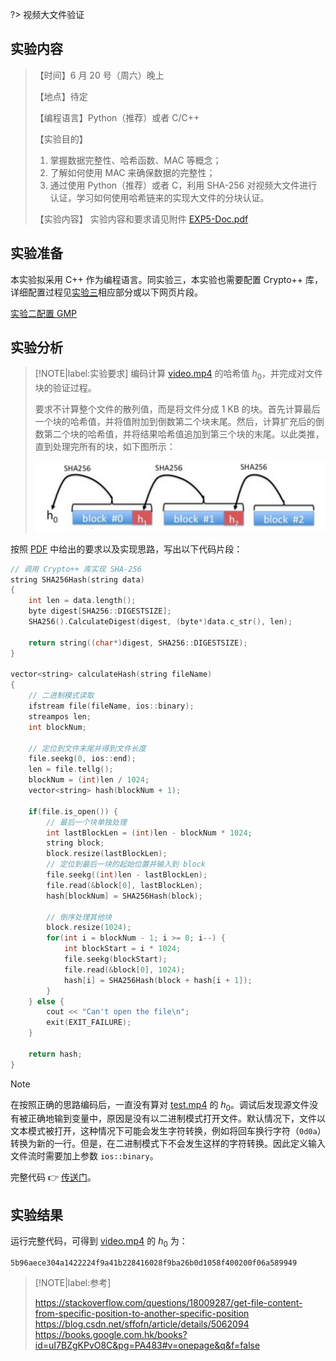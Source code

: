 ?> 视频大文件验证

## 实验内容

> 【时间】6 月 20 号（周六）晚上
> 
> 【地点】待定
> 
> 【编程语言】Python（推荐）或者 C/C++
>
> 【实验目的】
> 1. 掌握数据完整性、哈希函数、MAC 等概念；
> 2. 了解如何使用 MAC 来确保数据的完整性；
> 3. 通过使用 Python（推荐）或者 C，利用 SHA-256 对视频大文件进行认证，学习如何使用哈希链来的实现大文件的分块认证。
>
> 【实验内容】
> 实验内容和要求请见附件 [EXP5-Doc.pdf](course/cryptography/lab-5-EXP5-Doc.pdf ':ignore')

## 实验准备

本实验拟采用 C++ 作为编程语言。同实验三，本实验也需要配置 Crypto++ 库，详细配置过程见[实验三](course/cryptography/lab-3?id=实验准备)相应部分或以下网页片段。

[实验二配置 GMP](https://jingqinglin.gitee.io/blog/#/course/cryptography/cryptopp-config ':include :type=iframe width=100% height=600px')

## 实验分析

> [!NOTE|label:实验要求]
> 编码计算 [video.mp4](course/cryptography/lab-5-video.mp4 ':ignore') 的哈希值 $h_0$，并完成对文件块的验证过程。
>
> 要求不计算整个文件的散列值，而是将文件分成 1 KB 的块。首先计算最后一个块的哈希值，并将值附加到倒数第二个块末尾。然后，计算扩充后的倒数第二个块的哈希值，并将结果哈希值追加到第三个块的末尾。以此类推，直到处理完所有的块，如下图所示：
>
> ![](_images/lab-5-1.png ':class=image-60')

按照 [PDF](course/cryptography/lab-5-EXP5-Doc.pdf ':ignore') 中给出的要求以及实现思路，写出以下代码片段：

```cpp
// 调用 Crypto++ 库实现 SHA-256
string SHA256Hash(string data)
{
    int len = data.length();
    byte digest[SHA256::DIGESTSIZE];
    SHA256().CalculateDigest(digest, (byte*)data.c_str(), len);

    return string((char*)digest, SHA256::DIGESTSIZE);
}

vector<string> calculateHash(string fileName)
{
    // 二进制模式读取
    ifstream file(fileName, ios::binary);
    streampos len;
    int blockNum;

    // 定位到文件末尾并得到文件长度
    file.seekg(0, ios::end);
    len = file.tellg();
    blockNum = (int)len / 1024;
    vector<string> hash(blockNum + 1);

    if(file.is_open()) {
        // 最后一个块单独处理
        int lastBlockLen = (int)len - blockNum * 1024;
        string block;
        block.resize(lastBlockLen);
        // 定位到最后一块的起始位置并输入到 block
        file.seekg((int)len - lastBlockLen);
        file.read(&block[0], lastBlockLen);
        hash[blockNum] = SHA256Hash(block);

        // 倒序处理其他块
        block.resize(1024);
        for(int i = blockNum - 1; i >= 0; i--) {
            int blockStart = i * 1024;
            file.seekg(blockStart);
            file.read(&block[0], 1024);
            hash[i] = SHA256Hash(block + hash[i + 1]);
        }
    } else {
        cout << "Can't open the file\n";
        exit(EXIT_FAILURE);
    }

    return hash;
}
```

> [!NOTE]
> 在按照正确的思路编码后，一直没有算对 [test.mp4](course/cryptography/lab-5-test.mp4 ':ignore') 的 $h_0$。调试后发现源文件没有被正确地输到变量中，原因是没有以二进制模式打开文件。默认情况下，文件以文本模式被打开，这种情况下可能会发生字符转换，例如将回车换行字符（`0d0a`）转换为新的一行。但是，在二进制模式下不会发生这样的字符转换。因此定义输入文件流时需要加上参数 `ios::binary`。

完整代码 👉 [传送门](course/cryptography/lab-5-solution ':target=_blank')。

## 实验结果

运行完整代码，可得到 [video.mp4](course/cryptography/lab-5-video.mp4 ':ignore') 的 $h_0$ 为：

```
5b96aece304a1422224f9a41b228416028f9ba26b0d1058f400200f06a589949
```

> [!NOTE|label:参考]
>
> https://stackoverflow.com/questions/18009287/get-file-content-from-specific-position-to-another-specific-position  
> https://blog.csdn.net/sffofn/article/details/5062094  
> https://books.google.com.hk/books?id=uI7BZgKPvO8C&pg=PA483#v=onepage&q&f=false
